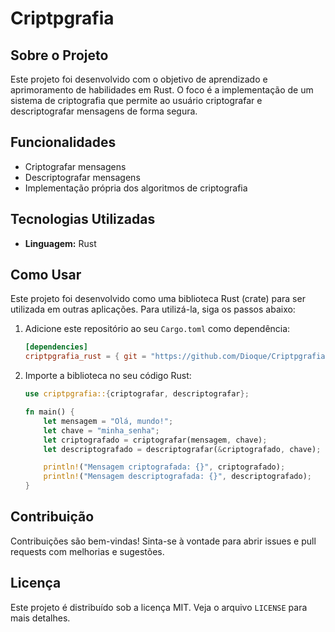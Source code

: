 # Criptpgrafia

## Sobre o Projeto
Este projeto foi desenvolvido com o objetivo de aprendizado e aprimoramento de habilidades em Rust. O foco é a implementação de um sistema de criptografia que permite ao usuário criptografar e descriptografar mensagens de forma segura.

## Funcionalidades
- Criptografar mensagens
- Descriptografar mensagens
- Implementação própria dos algoritmos de criptografia

## Tecnologias Utilizadas
- **Linguagem:** Rust

## Como Usar
Este projeto foi desenvolvido como uma biblioteca Rust (crate) para ser utilizada em outras aplicações. Para utilizá-la, siga os passos abaixo:

1. Adicione este repositório ao seu `Cargo.toml` como dependência:
   ```toml
   [dependencies]
   criptpgrafia_rust = { git = "https://github.com/Dioque/Criptpgrafia.git" }
   ```

2. Importe a biblioteca no seu código Rust:
   ```rust
   use criptpgrafia::{criptografar, descriptografar};

   fn main() {
       let mensagem = "Olá, mundo!";
       let chave = "minha_senha";
       let criptografado = criptografar(mensagem, chave);
       let descriptografado = descriptografar(&criptografado, chave);

       println!("Mensagem criptografada: {}", criptografado);
       println!("Mensagem descriptografada: {}", descriptografado);
   }
   ```

## Contribuição
Contribuições são bem-vindas! Sinta-se à vontade para abrir issues e pull requests com melhorias e sugestões.

## Licença
Este projeto é distribuído sob a licença MIT. Veja o arquivo `LICENSE` para mais detalhes.

